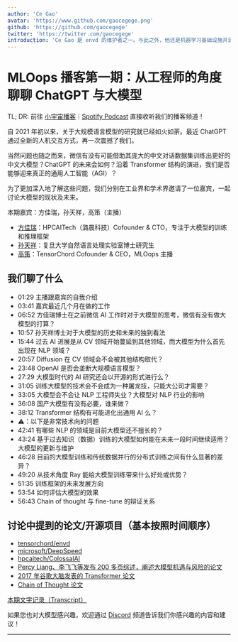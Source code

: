 ```yaml
---
author: 'Ce Gao'
avatar: 'https://www.github.com/gaocegege.png'
github: 'https://github.com/gaocegege'
twitter: 'https://twitter.com/gaocegege'
introduction: 'Ce Gao 是 envd 的维护者之一。与此之外，他还是机器学习基础设施开源项目 Kubeflow 的 Co-chair。他主要关注机器学习的模型训练、自动机器学习等领域。'
---
```


# MLOops 播客第一期：从工程师的角度聊聊 ChatGPT 与大模型

TL; DR: 前往 [小宇宙播客](https://www.xiaoyuzhoufm.com/episode/63c7db546bcfd9410258029f)｜[Spotify Podcast](https://open.spotify.com/show/5NXSq9Kl344IZ51KGUDLgP) 直接收听我们的播客频道！

自 2021 年初以来，关于大规模语言模型的研究就已经如火如荼。最近 ChatGPT 通过全新的人机交互方式，再一次震撼了我们。

当然问题也随之而来，微信有没有可能借助其庞大的中文对话数据集训练出更好的中文大模型？ChatGPT 的未来会如何？沿着 Transformer 结构的演进，我们是否能够迎来真正的通用人工智能（AGI）？

为了更加深入地了解这些问题，我们分别在工业界和学术界邀请了一位嘉宾，一起讨论大模型的现状及未来。

本期嘉宾：方佳瑞，孙天祥，高策（主播）

- [方佳瑞](https://github.com/feifeibear)：HPCAITech（潞晨科技）Cofounder & CTO，专注于大模型的训练和推理框架
- [孙天祥](https://txsun1997.github.io/)：复旦大学自然语言处理实验室博士研究生
- [高策](https://gaocegege.com/)：TensorChord Cofounder & CEO，MLOops 主播

## 我们聊了什么

- 01:29 主播跟嘉宾的自我介绍
- 03:41 嘉宾最近几个月在做的工作
- 06:52 方佳瑞博士在之前微信 AI 工作时对于大模型的思考，微信有没有做大模型的打算？
- 10:57 孙天祥博士对于大模型的历史和未来的独到看法
- 15:44 过去 AI 进展是从 CV 领域开始蔓延到其他领域，而大模型为什么首先出现在 NLP 领域？
- 20:57 Diffusion 在 CV 领域会不会被其他结构取代？
- 23:48 OpenAI 是否会垄断大规模语言模型？
- 27:29 大模型时代的 AI 研究还会以开源的形式进行么？
- 31:05 训练大模型的技术会不会成为一种屠龙技，只能大公司才需要？
- 33:05 大模型会不会让 NLP 工程师失业？大模型对 NLP 行业的影响
- 36:08 国产大模型有没有必要，谁来做？
- 38:12 Transformer 结构有可能进化出通用 AI 么？
- ⚠️：以下是非常技术向的问题
- 42:41 有哪些 NLP 的领域是目前大模型还不擅长的？
- 43:24 基于过去知识（数据）训练的大模型如何能在未来一段时间继续适用？大模型的更新与维护
- 46:28 目前的大模型训练和传统数据并行的分布式训练之间有什么显著的差异？
- 49:20 从技术角度 Ray 能给大模型训练带来什么好处或优势？
- 51:35 训练框架的未来发展方向
- 53:54 如何评估大模型的效果
- 56:43 Chain of thought 与 fine-tune 的辩证关系

## 讨论中提到的论文/开源项目（基本按照时间顺序）

- [tensorchord/envd](https://github.com/tensorchord/envd)
- [microsoft/DeepSpeed](https://github.com/microsoft/DeepSpeed)
- [hpcaitech/ColossalAI](https://github.com/hpcaitech/ColossalAI)
- [Percy Liang、李飞飞等发布 200 多页综述，阐述大模型机遇与风险的论文](https://arxiv.org/abs/2108.07258)
- [2017 年谷歌大脑发表的 Transformer 论文](https://arxiv.org/abs/1706.03762)
- [Chain of Thought 论文](https://arxiv.org/abs/2201.11903)

[本期文字记录（Transcript）](https://tensorchord.feishu.cn/docx/PK0zd58qaoI9DZxEjOGchxAynie)

如果您也对大模型感兴趣，欢迎通过 [Discord](https://discord.gg/DUUMAXqxv5) 频道告诉我们你感兴趣的内容和建议！

---

<Author />